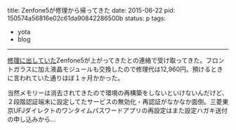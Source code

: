 title: Zenfone5が修理から帰ってきた
date: 2015-06-22
pid: 150574a56816e02c61da90842286500b
status: p
tags:
- yota
- blog
---

[修理に出していた][1]Zenfone5が上がってきたとの連絡で受け取ってきた。フロントガラスに加え液晶モジュールも交換したので修理代は12,960円。預けるときに言われていた通りほぼ１ヶ月かかった。

当然メモリーは消去されてきたので環境の再構築をしないといけないんだけど、２段階認証端末に設定してたサービスの無効化・再認証がなかなか面倒。三菱東京UFJダイレクトのワンタイムパスワードアプリの再設定はまた設定ハガキ送付の申し込みから…

[1]:	/2015/05/25/201505/repairing-zenfone5
